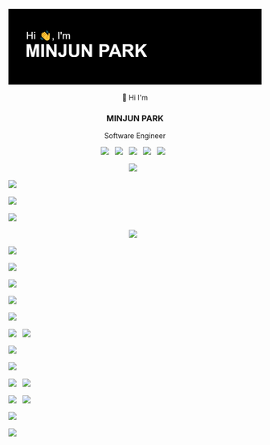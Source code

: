 ![header](header.png)
<p align="center"> 👋 Hi I'm</p>
<h3 align='center'> MINJUN PARK</h3>
<p align ="center">Software Engineer</p>
<p align="center">
  <img src="https://img.shields.io/badge/ruby-%23CC342D.svg?style=plastic&logo=ruby&logoColor=white"/>&nbsp;&nbsp;
  <img src="https://img.shields.io/badge/shell_script-%23121011.svg?style=plastic&logo=gnu-bash&logoColor=white"/>&nbsp;&nbsp;
  <img src="https://img.shields.io/badge/java-%23ED8B00.svg?style=plastic&logo=java&logoColor=white"/>&nbsp;&nbsp;
  <img src="https://img.shields.io/badge/javascript-%23323330.svg?style=plastic&logo=javascript&logoColor=%23F7DF1E"/>&nbsp;&nbsp;
  <img src="https://img.shields.io/badge/python-3670A0?style=plastic&logo=python&logoColor=ffdd54"/>&nbsp;&nbsp;
</p>
<p align="center">
  <img src="https://img.shields.io/badge/express.js-%23404d59.svg?style=plastic&logo=express&logoColor=%2361DAFB"/>&nbsp;&nbsp;


  <img src="https://img.shields.io/badge/Flutter-%2302569B.svg?style=for-the-badge&logo=Flutter&logoColor=white"/>&nbsp;&nbsp;

  <img src="https://img.shields.io/badge/NPM-%23000000.svg?style=for-the-badge&logo=npm&logoColor=white"/>&nbsp;&nbsp;


  <img src="https://img.shields.io/badge/node.js-6DA55F?style=for-the-badge&logo=node.js&logoColor=white"/>&nbsp;&nbsp;

</p>
<p align="center">
  <img src="https://img.shields.io/badge/opencv-%23white.svg?style=for-the-badge&logo=opencv&logoColor=white"/>&nbsp;&nbsp;

  <img src="https://img.shields.io/badge/rails-%23CC0000.svg?style=for-the-badge&logo=ruby-on-rails&logoColor=white"/>&nbsp;&nbsp;

  <img src="https://img.shields.io/badge/threejs-black?style=for-the-badge&logo=three.js&logoColor=white"/>&nbsp;&nbsp;

  <img src="https://img.shields.io/badge/vuejs-%2335495e.svg?style=for-the-badge&logo=vuedotjs&logoColor=%234FC08D"/>&nbsp;&nbsp;


  <img src="https://img.shields.io/badge/VIM-%2311AB00.svg?style=for-the-badge&logo=vim&logoColor=white"/>&nbsp;&nbsp;


  <img src="https://img.shields.io/badge/git-%23F05033.svg?style=for-the-badge&logo=git&logoColor=white"/>&nbsp;&nbsp;


  <img src="https://img.shields.io/badge/rails-%23CC0000.svg?style=for-the-badge&logo=ruby-on-rails&logoColor=white"/>&nbsp;&nbsp;
  <img src="https://img.shields.io/badge/AWS-%23FF9900.svg?style=for-the-badge&logo=amazon-aws&logoColor=white"/>&nbsp;&nbsp;

  <img src="https://img.shields.io/badge/Cloudflare-F38020?style=for-the-badge&logo=Cloudflare&logoColor=white"/>&nbsp;&nbsp;

  <img src="https://img.shields.io/badge/MongoDB-%234ea94b.svg?style=for-the-badge&logo=mongodb&logoColor=white"/>&nbsp;&nbsp;

  <!-- <img src="https://img.shields.io/badge/mysql-%2300f.svg?style=for-the-badge&logo=mysql&logoColor=white"/>&nbsp;&nbsp; -->

  <img src="https://img.shields.io/badge/-mocha-%238D6748?style=for-the-badge&logo=mocha&logoColor=white"/>&nbsp;&nbsp;
  <img src="https://img.shields.io/badge/numpy-%23013243.svg?style=for-the-badge&logo=numpy&logoColor=white"/>&nbsp;&nbsp;

  <img src="https://img.shields.io/badge/-mocha-%238D6748?style=for-the-badge&logo=mocha&logoColor=white"/>&nbsp;&nbsp;
  <img src="https://img.shields.io/badge/Arch%20Linux-1793D1?logo=arch-linux&logoColor=fff&style=for-the-badge"/>&nbsp;&nbsp;

  <img src="https://img.shields.io/badge/Android-3DDC84?style=for-the-badge&logo=android&logoColor=white"/>&nbsp;&nbsp;
  
  <img src="https://img.shields.io/badge/Red%20Hat-EE0000?style=for-the-badge&logo=redhat&logoColor=white"/>&nbsp;&nbsp;
